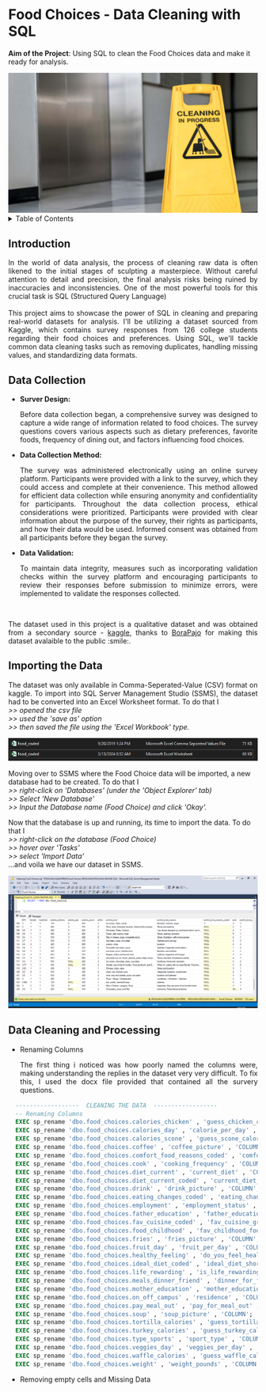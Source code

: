 # Food Choices - Data Cleaning with SQL
**Aim of the Project**: Using SQL to clean the Food Choices data and make it ready for analysis.
<br />
<div align="center">
  <a href="https://www.geotab.com/CMS-Media-production/Blog/NA/_2020/November/data-cleaning/blog_data_cleaning_hero_@2x.jpg">
    <img src="images/img00.jpg" >
  </a>
</div>

<!-- TABLE OF CONTENTS -->
<details>
  <summary>Table of Contents</summary>
  <ol>
    <li><a href="#introduction">Introduction</a></li>
    <li>
      <a href="#problem-statement">Problem Statement</a>
    </li>
    <li><a href="#skills-demonstrated">Skills Demonstrated</a></li>
    <li>
      <a href="#data-wrangling">Data Wrangling</a>
      <ul>
        <li><a href="#data-collection">Data Collection</a></li>
        <li><a href="#importing-the-data">Importing the Data</a></li>
        <li><a href="#data-cleaning-and-processing">Data Cleaning and Processing</a></li>
      </ul>
    </li>
    <li><a href="#contact-me">Contact Me</a></li>
  </ol>
</details>

## Introduction
<p align="justify">
  In the world of data analysis, the process of cleaning raw data is often likened to the initial stages of sculpting a masterpiece. Without careful attention to detail and precision,     the final analysis risks being ruined by inaccuracies and inconsistencies. One of the most powerful tools for this crucial task is SQL (Structured Query Language)
<br />
<br />
    This project aims to showcase the power of SQL in cleaning and preparing real-world datasets for analysis. I'll be utilizing a dataset sourced from Kaggle, which contains survey responses from 126 college students regarding their food choices and preferences. Using SQL, we'll tackle common data cleaning tasks such as removing duplicates, handling missing values, and standardizing data formats.
</p>

## Data Collection
* <b>Surver Design:</b> <p align="justify">
  Before data collection began, a comprehensive survey was designed to capture a wide range of information related to food choices. The survey questions covers various aspects such as dietary preferences, favorite foods, frequency of dining out, and factors influencing food choices. </p>


* <b>Data Collection Method:</b> <p align="justify">
  The survey was administered electronically using an online survey platform. Participants were provided with a link to the survey, which they could access and complete at their convenience. This method allowed for efficient data collection while ensuring anonymity and confidentiality for participants. Throughout the data collection process, ethical considerations were prioritized. Participants were provided with clear information about the purpose of the survey, their rights as participants, and how their data would be used. Informed consent was obtained from all participants before they began the survey. </p>


* <b>Data Validation:</b> <p align="justify">
  To maintain data integrity, measures such as incorporating validation checks within the survey platform and encouraging  participants to review their responses before submission to minimize errors, were implemented to validate the responses collected.</p>
<br />

<p align="justify">
  The dataset used in this project is a qualitative dataset and was obtained from a secondary source - <a href="https://www.kaggle.com/datasets/borapajo/food-choices?select=food_coded.csv">kaggle</a>, thanks to <a href="https://www.kaggle.com/borapajo">BoraPajo</a> for making this dataset avalaible to the public :smile:.

## Importing the Data
  <p align="justify">
    The dataset was only available in Comma-Seperated-Value (CSV) format on kaggle. To import into SQL Server Management Studio (SSMS), the dataset had to be converted into an Excel Worksheet format. To do that I <br /><i> >> opened the csv file <br /> >> used the 'save as' option <br /> >> then saved the file using the 'Excel Workbook' type. </i>

  <div align="center">
    <a href="https://www.youtube.com/watch?v=S7SpFIg5iVM">        <img src="images/csv_to_worksheet.png" >
     </a>
  </div>

   Moving over to SSMS where the Food Choice data will be imported, a new database had to be created. To do that I <br /> <i>>> right-click on 'Databases' (under the 'Object Explorer' tab) <br /> >> Select 'New Database' <br /> >> Input the Database name (Food Choice) and click 'Okay'.</i>

  Now that the database is up and running, its time to import the data. To do that I <br /><i> >> right-click on the database (Food Choice) <br /> >> hover over 'Tasks' <br /> >> select 'Import Data' </i><br /> ...and voila we have our dataset in SSMS.

  <div align="center">
    <a href="https://www.youtube.com/watch?v=S7SpFIg5iVM">
      <img src="images/data_successfully_imported.png" >
    </a>
  </div>
  </p>


## Data Cleaning and Processing
* Renaming Columns
  <p align="justify">
    The first thing i noticed was how poorly named the columns were, making understanding the replies in the dataset very very difficult. To fix this, I used the docx file provided that contained all the survery questions.
```sql
  ------------------  CLEANING THE DATA  ------------------
  -- Renaming Columns
  EXEC sp_rename 'dbo.food_choices.calories_chicken' , 'guess_chicken_calories' , 'COLUMN';
  EXEC sp_rename 'dbo.food_choices.calories_day' , 'calorie_per_day' , 'COLUMN';
  EXEC sp_rename 'dbo.food_choices.calories_scone' , 'guess_scone_calories' , 'COLUMN';
  EXEC sp_rename 'dbo.food_choices.coffee' , 'coffee_picture' , 'COLUMN';
  EXEC sp_rename 'dbo.food_choices.comfort_food_reasons_coded' , 'comfort_food_reasons_short' , 'COLUMN';
  EXEC sp_rename 'dbo.food_choices.cook' , 'cooking_frequency' , 'COLUMN';
  EXEC sp_rename 'dbo.food_choices.diet_current' , 'current_diet' , 'COLUMN';
  EXEC sp_rename 'dbo.food_choices.diet_current_coded' , 'current_diet_short' , 'COLUMN';
  EXEC sp_rename 'dbo.food_choices.drink' , 'drink_picture' , 'COLUMN';
  EXEC sp_rename 'dbo.food_choices.eating_changes_coded' , 'eating_changes_short' , 'COLUMN';
  EXEC sp_rename 'dbo.food_choices.employment' , 'employment_status' , 'COLUMN';
  EXEC sp_rename 'dbo.food_choices.father_education' , 'father_education_level' , 'COLUMN';
  EXEC sp_rename 'dbo.food_choices.fav_cuisine_coded' , 'fav_cuisine_grouped' , 'COLUMN';
  EXEC sp_rename 'dbo.food_choices.food_childhood' , 'fav_childhood_food' , 'COLUMN';
  EXEC sp_rename 'dbo.food_choices.fries' , 'fries_picture' , 'COLUMN';
  EXEC sp_rename 'dbo.food_choices.fruit_day' , 'fruit_per_day' , 'COLUMN';
  EXEC sp_rename 'dbo.food_choices.healthy_feeling' , 'do_you_feel_healthy' , 'COLUMN';
  EXEC sp_rename 'dbo.food_choices.ideal_diet_coded' , 'ideal_diet_short' , 'COLUMN';
  EXEC sp_rename 'dbo.food_choices.life_rewarding' , 'is_life_rewarding' , 'COLUMN';
  EXEC sp_rename 'dbo.food_choices.meals_dinner_friend' , 'dinner_for_friend' , 'COLUMN';
  EXEC sp_rename 'dbo.food_choices.mother_education' , 'mother_education_level' , 'COLUMN';
  EXEC sp_rename 'dbo.food_choices.on_off_campus' , 'residence' , 'COLUMN';
  EXEC sp_rename 'dbo.food_choices.pay_meal_out' , 'pay_for_meal_out' , 'COLUMN';
  EXEC sp_rename 'dbo.food_choices.soup' , 'soup_picture' , 'COLUMN';
  EXEC sp_rename 'dbo.food_choices.tortilla_calories' , 'guess_tortilla_calories' , 'COLUMN';
  EXEC sp_rename 'dbo.food_choices.turkey_calories' , 'guess_turkey_calories' , 'COLUMN';
  EXEC sp_rename 'dbo.food_choices.type_sports' , 'sport_type' , 'COLUMN';
  EXEC sp_rename 'dbo.food_choices.veggies_day' , 'veggies_per_day' , 'COLUMN';
  EXEC sp_rename 'dbo.food_choices.waffle_calories' , 'guess_waffle_calories' , 'COLUMN';
  EXEC sp_rename 'dbo.food_choices.weight' , 'weight_pounds' , 'COLUMN';
```

* Removing empty cells and Missing Data


